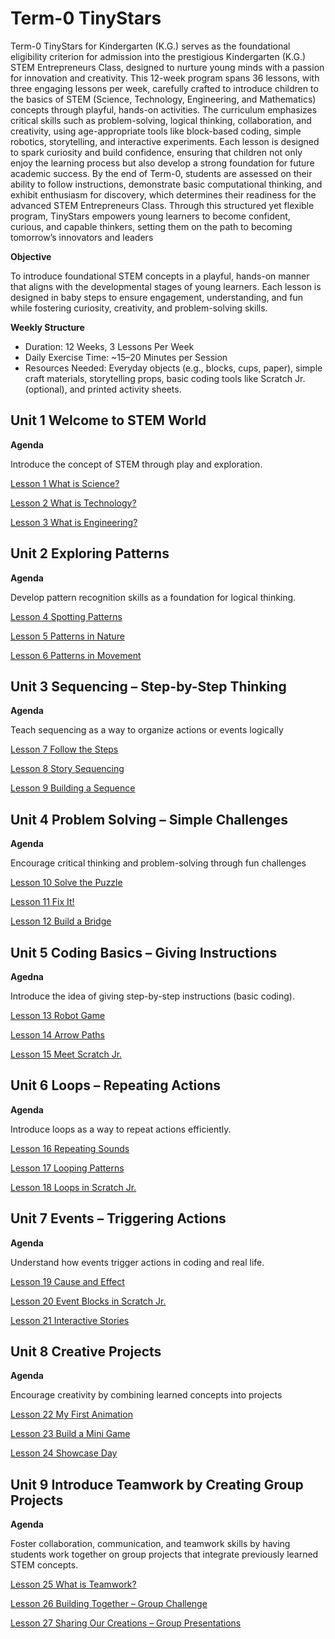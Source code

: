# Term-0 TinyStars
Term-0 TinyStars for Kindergarten (K.G.) serves as the foundational eligibility criterion for admission into the prestigious Kindergarten (K.G.) STEM Entrepreneurs Class, designed to nurture young minds with a passion for innovation and creativity. This 12-week program spans 36 lessons, with three engaging lessons per week, carefully crafted to introduce children to the basics of STEM (Science, Technology, Engineering, and Mathematics) concepts through playful, hands-on activities. The curriculum emphasizes critical skills such as problem-solving, logical thinking, collaboration, and creativity, using age-appropriate tools like block-based coding, simple robotics, storytelling, and interactive experiments. Each lesson is designed to spark curiosity and build confidence, ensuring that children not only enjoy the learning process but also develop a strong foundation for future academic success. By the end of Term-0, students are assessed on their ability to follow instructions, demonstrate basic computational thinking, and exhibit enthusiasm for discovery, which determines their readiness for the advanced STEM Entrepreneurs Class. Through this structured yet flexible program, TinyStars empowers young learners to become confident, curious, and capable thinkers, setting them on the path to becoming tomorrow’s innovators and leaders

**Objective**

To introduce foundational STEM concepts in a playful, hands-on manner that aligns with the developmental stages of young learners. Each lesson is designed in baby steps to ensure engagement, understanding, and fun while fostering curiosity, creativity, and problem-solving skills.

**Weekly Structure**

- Duration: 12 Weeks, 3 Lessons Per Week
- Daily Exercise Time: ~15–20 Minutes per Session
- Resources Needed: Everyday objects (e.g., blocks, cups, paper), simple craft materials, storytelling props, basic coding tools like Scratch Jr. (optional), and printed activity sheets.

## Unit 1 Welcome to STEM World

**Agenda**

Introduce the concept of STEM through play and exploration.

[Lesson 1 What is Science?](Lesson_01/Readme.md)

[Lesson 2 What is Technology?](Lesson_02/Readme.md)

[Lesson 3 What is Engineering?](Lesson_03/Readme.md)


## Unit 2 Exploring Patterns

**Agenda**

Develop pattern recognition skills as a foundation for logical thinking.

[Lesson 4 Spotting Patterns](Lesson_04/Readme.md)

[Lesson 5 Patterns in Nature](Lesson_05/Readme.md)

[Lesson 6 Patterns in Movement](Lesson_06/Readme.md)


## Unit 3 Sequencing – Step-by-Step Thinking

**Agenda** 

Teach sequencing as a way to organize actions or events logically

[Lesson 7 Follow the Steps](Lesson_07/Readme.md)

[Lesson 8 Story Sequencing](Lesson_08/Readme.md)

[Lesson 9 Building a Sequence](Lesson_09/Readme.md)


## Unit 4 Problem Solving – Simple Challenges

**Agenda**

Encourage critical thinking and problem-solving through fun challenges

[Lesson 10 Solve the Puzzle](Lesson_10/Readme.md)

[Lesson 11 Fix It!](Lesson_11/Readme.md)

[Lesson 12 Build a Bridge](Lesson_12/Readme.md)


## Unit 5 Coding Basics – Giving Instructions

**Agedna**

Introduce the idea of giving step-by-step instructions (basic coding).

[Lesson 13 Robot Game](Lesson_13/Readme.md)

[Lesson 14 Arrow Paths](Lesson_14/Readme.md)

[Lesson 15 Meet Scratch Jr.](Lesson_15/Readme.md)


## Unit 6 Loops – Repeating Actions

**Agenda**

Introduce loops as a way to repeat actions efficiently.

[Lesson 16 Repeating Sounds](Lesson_16/Readme.md)

[Lesson 17 Looping Patterns](Lesson_17/Readme.md)

[Lesson 18 Loops in Scratch Jr.](Lesson_18/Readme.md)


## Unit 7 Events – Triggering Actions

**Agenda**

Understand how events trigger actions in coding and real life.

[Lesson 19 Cause and Effect](Lesson_19/Readme.md)

[Lesson 20 Event Blocks in Scratch Jr.](Lesson_20/Readme.md)

[Lesson 21 Interactive Stories](Lesson_21/Readme.md)


## Unit 8 Creative Projects

**Agenda**

Encourage creativity by combining learned concepts into projects

[Lesson 22 My First Animation](Lesson_22/Readme.md)

[Lesson 23 Build a Mini Game](Lesson_23/Readme.md)

[Lesson 24 Showcase Day](Lesson_24/Readme.md)


## Unit 9 Introduce Teamwork by Creating Group Projects

**Agenda**

Foster collaboration, communication, and teamwork skills by having students work together on group projects that integrate previously learned STEM concepts.

[Lesson 25 What is Teamwork?](Lesson_25/Readme.md)

[Lesson 26 Building Together – Group Challenge](Lesson_26/Readme.md)

[Lesson 27 Sharing Our Creations – Group Presentations](Lesson_27/Readme.md)



